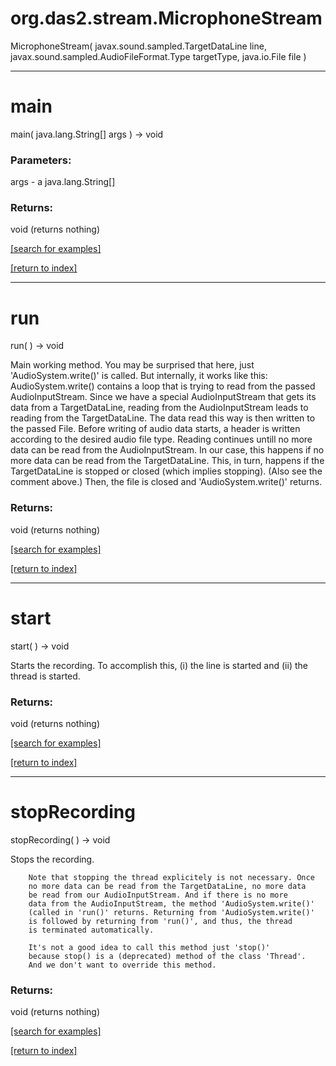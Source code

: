 # org.das2.stream.MicrophoneStream
MicrophoneStream( javax.sound.sampled.TargetDataLine line, javax.sound.sampled.AudioFileFormat.Type targetType, java.io.File file )


***
<a name="main"></a>
# main
main( java.lang.String[] args ) &rarr; void



### Parameters:
args - a java.lang.String[]

### Returns:
void (returns nothing)


<a href="https://github.com/autoplot/dev/search?q=main&unscoped_q=main">[search for examples]</a>

<a href="https://github.com/autoplot/documentation/blob/master/javadoc/index-all.md">[return to index]</a>

***
<a name="run"></a>
# run
run(  ) &rarr; void

Main working method.
	    You may be surprised that here, just 'AudioSystem.write()' is
	    called. But internally, it works like this: AudioSystem.write()
	    contains a loop that is trying to read from the passed
	    AudioInputStream. Since we have a special AudioInputStream
	    that gets its data from a TargetDataLine, reading from the
	    AudioInputStream leads to reading from the TargetDataLine. The
	    data read this way is then written to the passed File. Before
	    writing of audio data starts, a header is written according
	    to the desired audio file type. Reading continues untill no
	    more data can be read from the AudioInputStream. In our case,
	    this happens if no more data can be read from the TargetDataLine.
	    This, in turn, happens if the TargetDataLine is stopped or closed
	    (which implies stopping). (Also see the comment above.) Then,
	    the file is closed and 'AudioSystem.write()' returns.

### Returns:
void (returns nothing)


<a href="https://github.com/autoplot/dev/search?q=run&unscoped_q=run">[search for examples]</a>

<a href="https://github.com/autoplot/documentation/blob/master/javadoc/index-all.md">[return to index]</a>

***
<a name="start"></a>
# start
start(  ) &rarr; void

Starts the recording.
	    To accomplish this, (i) the line is started and (ii) the
	    thread is started.

### Returns:
void (returns nothing)


<a href="https://github.com/autoplot/dev/search?q=start&unscoped_q=start">[search for examples]</a>

<a href="https://github.com/autoplot/documentation/blob/master/javadoc/index-all.md">[return to index]</a>

***
<a name="stopRecording"></a>
# stopRecording
stopRecording(  ) &rarr; void

Stops the recording.

	    Note that stopping the thread explicitely is not necessary. Once
	    no more data can be read from the TargetDataLine, no more data
	    be read from our AudioInputStream. And if there is no more
	    data from the AudioInputStream, the method 'AudioSystem.write()'
	    (called in 'run()' returns. Returning from 'AudioSystem.write()'
	    is followed by returning from 'run()', and thus, the thread
	    is terminated automatically.

	    It's not a good idea to call this method just 'stop()'
	    because stop() is a (deprecated) method of the class 'Thread'.
	    And we don't want to override this method.

### Returns:
void (returns nothing)


<a href="https://github.com/autoplot/dev/search?q=stopRecording&unscoped_q=stopRecording">[search for examples]</a>

<a href="https://github.com/autoplot/documentation/blob/master/javadoc/index-all.md">[return to index]</a>

